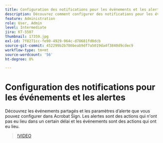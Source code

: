 ```yaml
---
title: Configuration des notifications pour les événements et les alertes
description: Découvrez comment configurer des notifications pour les événements et les alertes
feature: Administration
role: User, Admin
level: Intermediate
jira: KT-5507
thumbnail: 17359.jpg
exl-id: 7f8271cc-fe90-4929-964c-d78681fd0dcb
source-git-commit: 452299b2b786beab9df7a5019da4f3840d9cdec9
workflow-type: tm+mt
source-wordcount: '56'
ht-degree: 0%

---
```


# Configuration des notifications pour les événements et les alertes

Découvrez les événements partagés et les paramètres d’alerte que vous pouvez configurer dans Acrobat Sign. Les alertes sont des actions qui n&#39;ont pas eu lieu dans un certain délai et les événements sont des actions qui ont eu lieu.

>[!VIDEO](https://video.tv.adobe.com/v/343589?quality=12&learn=on&hidetitle=true)
